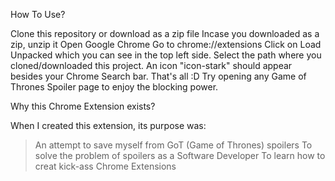 How To Use?

Clone this repository or download as a zip file
Incase you downloaded as a zip, unzip it
Open Google Chrome
Go to chrome://extensions
Click on Load Unpacked which you can see in the top left side.
Select the path where you cloned/downloaded this project.
An icon "icon-stark" should appear besides your Chrome Search bar.
That's all :D Try opening any Game of Thrones Spoiler page to enjoy the blocking power.



Why this Chrome Extension exists?

When I created this extension, its purpose was:

  > An attempt to save myself from GoT (Game of Thrones) spoilers
  > To solve the problem of spoilers as a Software Developer
  > To learn how to creat kick-ass Chrome Extensions
